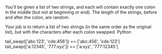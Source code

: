 You'll be given a list of two strings, and each will contain exactly one colon in the middle (but not at beginning or
end). The length of the strings, before and after the colon, are random.

Your job is to return a list of two strings (in the same order as the original list), but with the characters after each
colon swapped. Python

tail_swap(['abc:123', 'cde:456']) == ['abc:456', 'cde:123']
tail_swap(['a:12345', '777:xyz']) == ['a:xyz', '777:12345']
